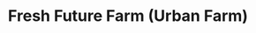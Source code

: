 ---
title: "Fresh Future Farm (Urban Farm)"
url: /north-charleston/fresh-future-farm-urban-farm/
shop: Hofladen
---